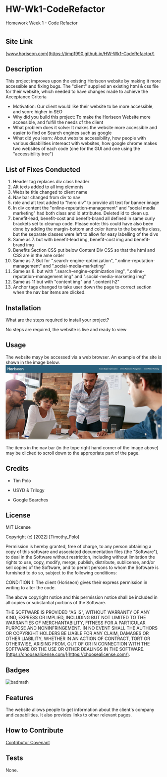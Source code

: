 # HW-Wk1-CodeRefactor
Homework Week 1 - Code Refactor
# <Horiseon-Code-Refactor-2022>

## Site Link

[www.horiseon.com](https://timp1990.github.io/HW-Wk1-CodeRefactor/)

## Description

This project improves upon the existing Horiseon website by making it more accessible and fixing bugs.
The "client" supplied an existing html & css file for their website, which needed to have changes made to achieve the Acceptance Criteria

- Motivation: 
Our client would like their website to be more accessible, and score higher in SEO
- Why did you build this project: 
To make the Horiseon Website more accessible, and fulfill the needs of the client
- What problem does it solve: 
It makes the website more accessible and easier to find on Search engines such as google
- What did you learn: 
About website accessibility, how people with various disabilities intereact with websites, how google chrome makes two websites of each code (one for the GUI and one using the "accessibility tree")

## List of Fixes Conducted

1. Header tag replaces div class header
2. Alt texts added to all img elements
3. Website title changed to client name
4. Nav bar changed from div to nav
5. role and alt text added to "hero div" to provide alt text for banner image
6. In div content the "online-reputation-management" and "social media marketing" had both class and id attributes. Deleted id to clean up.
7. benefit-lead, benefit-cost and benefit-brand all defined in same curly brackets set to cleanup code. 
Please note: this could have also been done by adding the margin-bottom and color items to the benefits class, 
but the separate classes were left to allow for easy labelling of the divs
8. Same as 7. but with benefit-lead img, benefit-cost img and benefit-brand img
9. Benefits Section CSS put below Content Div CSS so that the html and CSS are in the ame order
10. Same as 7. But for ".search-engine-optimization", ".online-reputation-management" and ".social-media-marketing"
11. Same as 8. but with ".search-engine-optimization img", ".online-reputation-management img" and ".social-media-marketing img"
12. Same as 11 but with "content img" and ".content h2"
13. Anchor tags changed to take user down the page to correct section when the nav bar items are clicked.


## Installation

What are the steps required to install your project? 

No steps are required, the website is live and ready to view

## Usage

The website mayy be accessed via a web browser. 
An example of the site is shown in the image below.
![Example Site](assets/images/screenshot.png)

The items in the nav bar (in the tope right hand corner of the image above) may be clicked to scroll down to the appropriate part of the page.

## Credits

- Tim Polo

- USYD & Trilogy

- Google Searches

## License

MIT License

Copyright (c) [2022] [Timothy_Polo]

Permission is hereby granted, free of charge, to any person obtaining a copy
of this software and associated documentation files (the "Software"), to deal
in the Software without restriction, including without limitation the rights
to use, copy, modify, merge, publish, distribute, sublicense, and/or sell
copies of the Software, and to permit persons to whom the Software is
furnished to do so, subject to the following conditions:

CONDITION 1: The client (Horiseon) gives their express permission in writing to alter the code.

The above copyright notice and this permission notice shall be included in all
copies or substantial portions of the Software.

THE SOFTWARE IS PROVIDED "AS IS", WITHOUT WARRANTY OF ANY KIND, EXPRESS OR
IMPLIED, INCLUDING BUT NOT LIMITED TO THE WARRANTIES OF MERCHANTABILITY,
FITNESS FOR A PARTICULAR PURPOSE AND NONINFRINGEMENT. IN NO EVENT SHALL THE
AUTHORS OR COPYRIGHT HOLDERS BE LIABLE FOR ANY CLAIM, DAMAGES OR OTHER
LIABILITY, WHETHER IN AN ACTION OF CONTRACT, TORT OR OTHERWISE, ARISING FROM,
OUT OF OR IN CONNECTION WITH THE SOFTWARE OR THE USE OR OTHER DEALINGS IN THE
SOFTWARE. [https://choosealicense.com/](https://choosealicense.com/).



## Badges

![badmath](https://img.shields.io/github/languages/top/lernantino/badmath)


## Features

The website allows people to get information about the client's company and capabilities. It also provides links to other relevant pages.

## How to Contribute

[Contributor Covenant](https://www.contributor-covenant.org/) 

## Tests

None.

